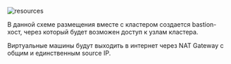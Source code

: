 ![resources](https://docs.google.com/drawings/d/e/2PACX-1vRS95L6rJr_SswWphLYYHN9GZLC3I0jpbKXbjr3935kqJdaeBIxmJyejKCOUdLPaKlY2Fk_zzNaGmE9/pub?w=711&h=499)
<!--- Исходник: https://docs.google.com/drawings/d/1UPzygO3w8wsRNHEna2uoYB-69qvW6zDYB5s1OumUOes/edit --->

В данной схеме размещения вместе с кластером создается bastion-хост, через который будет возможен доступ к узлам кластера.

Виртуальные машины будут выходить в интернет через NAT Gateway с общим и единственным source IP.


